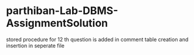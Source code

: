 # parthiban-Lab-DBMS-AssignmentSolution
 stored procedure for 12 th question is added in comment
table creation and insertion in seperate file
